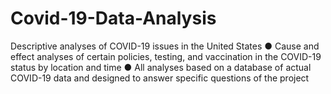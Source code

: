 # Covid-19-Data-Analysis
Descriptive analyses of COVID-19 issues in the United States ● Cause and effect analyses of certain policies, testing, and vaccination in the COVID-19 status by location and time ● All analyses based on a database of actual COVID-19 data and designed to answer specific questions of the project
